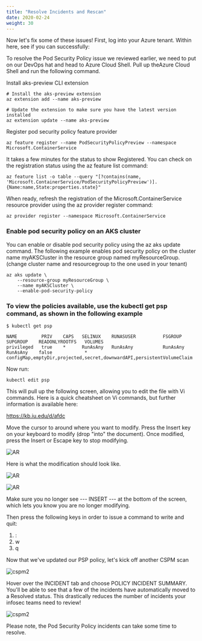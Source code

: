 ```yaml
---
title: "Resolve Incidents and Rescan"
date: 2020-02-24
weight: 30
---
```


Now let's fix some of these issues! First, log into your Azure tenant. Within here, see if you can successfully:


To resolve the Pod Security Policy issue we reviewed earlier, we need to put on our DevOps hat and head to Azure Cloud Shell. Pull up theAzure Cloud Shell and run the following command.

Install aks-preview CLI extension

```
# Install the aks-preview extension
az extension add --name aks-preview

# Update the extension to make sure you have the latest version installed
az extension update --name aks-preview
```
Register pod security policy feature provider

```
az feature register --name PodSecurityPolicyPreview --namespace Microsoft.ContainerService
```
It takes a few minutes for the status to show Registered. You can check on the registration status using the az feature list command:


```
az feature list -o table --query "[?contains(name, 'Microsoft.ContainerService/PodSecurityPolicyPreview')].{Name:name,State:properties.state}"
```
When ready, refresh the registration of the Microsoft.ContainerService resource provider using the az provider register command:

```
az provider register --namespace Microsoft.ContainerService
```

### Enable pod security policy on an AKS cluster

You can enable or disable pod security policy using the az aks update command. The following example enables pod security policy on the cluster name myAKSCluster in the resource group named myResourceGroup. (change cluster name and resourcegroup to the one used in your tenant)

```
az aks update \
    --resource-group myResourceGroup \
    --name myAKSCluster \
    --enable-pod-security-policy
```
### To view the policies available, use the kubectl get psp command, as shown in the following example

```
$ kubectl get psp

NAME         PRIV    CAPS   SELINUX    RUNASUSER          FSGROUP     SUPGROUP    READONLYROOTFS   VOLUMES
privileged   true    *      RunAsAny   RunAsAny           RunAsAny    RunAsAny    false            *     configMap,emptyDir,projected,secret,downwardAPI,persistentVolumeClaim

```

Now run:

```
kubectl edit psp
```

This will pull up the following screen, allowing you to edit the file with Vi commands. Here is a quick cheatsheet on Vi commands, but further information is available here:

https://kb.iu.edu/d/afdc

Move the cursor to around where you want to modify. Press the Insert key on your keyboard to modify (drop "into" the document). Once modified, press the Insert or Escape key to stop modifying.

![AR](/images/mvcscan/cspmresolve02.png?classes=border,shadow)

Here is what the modification should look like.

![AR](/images/mvcscan/psp-resolve1.png?classes=border,shadow)

![AR](/images/mvcscan/psp-resolve2.png?classes=border,shadow)

Make sure you no longer see --- INSERT --- at the bottom of the screen, which lets you know you are no longer modifying.

Then press the following keys in order to issue a command to write and quit:

1. :
2. w
3. q

Now that we've updated our PSP policy, let's kick off another CSPM scan

![cspm2](/images/mvcscan/azure-scan.png?classes=border,shadow)

<!--- ![dlp8](/images/mvcscan/dlpscan08.png?classes=border,shadow) --->

Hover over the INCIDENT tab and choose POLICY INCIDENT SUMMARY. You'll be able to see that a few of the incidents have automatically moved to a Resolved status. This drastically reduces the number of incidents your infosec teams need to review! 

![cspm2](/images/mvcscan/cspmrescan01.png?classes=border,shadow)

Please note, the Pod Security Policy incidents can take some time to resolve. 
